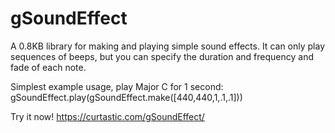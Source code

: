 # gSoundEffect
A 0.8KB library for making and playing simple sound effects. It can only play sequences of beeps, but you can specify the duration and frequency and fade of each note.

Simplest example usage, play Major C for 1 second: gSoundEffect.play(gSoundEffect.make([440,440,1,.1,.1]))

Try it now! https://curtastic.com/gSoundEffect/
